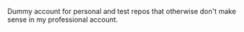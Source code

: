Dummy account for personal and test repos that otherwise don't make sense in my professional account.
